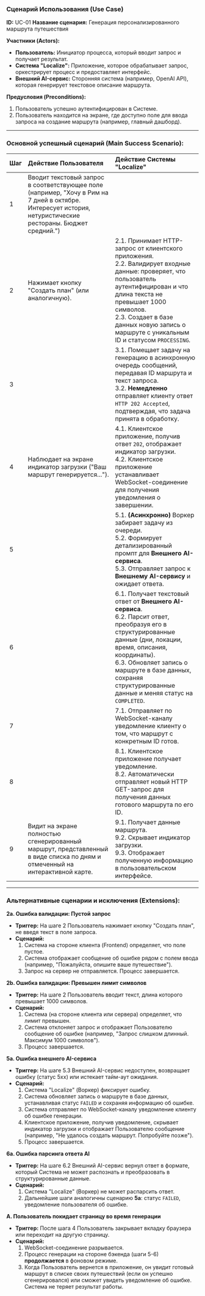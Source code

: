 ### **Сценарий Использования (Use Case)**

**ID:** UC-01
**Название сценария:** Генерация персонализированного маршрута путешествия

**Участники (Actors):**
*   **Пользователь:** Инициатор процесса, который вводит запрос и получает результат.
*   **Система "Localize":** Приложение, которое обрабатывает запрос, оркестрирует процесс и предоставляет интерфейс.
*   **Внешний AI-сервис:** Сторонняя система (например, OpenAI API), которая генерирует текстовое описание маршрута.

**Предусловия (Preconditions):**
1.  Пользователь успешно аутентифицирован в Системе.
2.  Пользователь находится на экране, где доступно поле для ввода запроса на создание маршрута (например, главный дашборд).

---

### **Основной успешный сценарий (Main Success Scenario):**

| Шаг | Действие Пользователя | Действие Системы "Localize" |
| :-- | :--- | :--- |
| 1 | Вводит текстовый запрос в соответствующее поле (например, "Хочу в Рим на 7 дней в октябре. Интересует история, нетуристические рестораны. Бюджет средний.") | |
| 2 | Нажимает кнопку "Создать план" (или аналогичную). | 2.1. Принимает HTTP-запрос от клиентского приложения. <br>2.2. Валидирует входные данные: проверяет, что пользователь аутентифицирован и что длина текста не превышает 1000 символов. <br>2.3. Создает в базе данных новую запись о маршруте с уникальным ID и статусом `PROCESSING`. |
| 3 | | 3.1. Помещает задачу на генерацию в асинхронную очередь сообщений, передавая ID маршрута и текст запроса. <br>3.2. **Немедленно** отправляет клиенту ответ `HTTP 202 Accepted`, подтверждая, что задача принята в обработку. |
| 4 | Наблюдает на экране индикатор загрузки ("Ваш маршрут генерируется..."). | 4.1. Клиентское приложение, получив ответ `202`, отображает индикатор загрузки. <br>4.2. Клиентское приложение устанавливает WebSocket-соединение для получения уведомления о завершении. |
| 5 | | 5.1. **(Асинхронно)** Воркер забирает задачу из очереди. <br>5.2. Формирует детализированный промпт для **Внешнего AI-сервиса**. <br>5.3. Отправляет запрос к **Внешнему AI-сервису** и ожидает ответа. |
| 6 | | 6.1. Получает текстовый ответ от **Внешнего AI-сервиса**. <br>6.2. Парсит ответ, преобразуя его в структурированные данные (дни, локации, время, описания, координаты). <br>6.3. Обновляет запись о маршруте в базе данных, сохраняя структурированные данные и меняя статус на `COMPLETED`. |
| 7 | | 7.1. Отправляет по WebSocket-каналу уведомление клиенту о том, что маршрут с конкретным ID готов. |
| 8 | | 8.1. Клиентское приложение получает уведомление. <br>8.2. Автоматически отправляет новый HTTP GET-запрос для получения данных готового маршрута по его ID. |
| 9 | Видит на экране полностью сгенерированный маршрут, представленный в виде списка по дням и отмеченный на интерактивной карте. | 9.1. Получает данные маршрута. <br>9.2. Скрывает индикатор загрузки. <br>9.3. Отображает полученную информацию в пользовательском интерфейсе. |

---

### **Альтернативные сценарии и исключения (Extensions):**

**2a. Ошибка валидации: Пустой запрос**
*   **Триггер:** На шаге 2 Пользователь нажимает кнопку "Создать план", не введя текст в поле запроса.
*   **Сценарий:**
    1.  Система на стороне клиента (Frontend) определяет, что поле пустое.
    2.  Система отображает сообщение об ошибке рядом с полем ввода (например, "Пожалуйста, опишите ваше путешествие").
    3.  Запрос на сервер не отправляется. Процесс завершается.

**2b. Ошибка валидации: Превышен лимит символов**
*   **Триггер:** На шаге 2 Пользователь вводит текст, длина которого превышает 1000 символов.
*   **Сценарий:**
    1.  Система (на стороне клиента или сервера) определяет, что лимит превышен.
    2.  Система отклоняет запрос и отображает Пользователю сообщение об ошибке (например, "Запрос слишком длинный. Максимум 1000 символов").
    3.  Процесс завершается.

**5a. Ошибка внешнего AI-сервиса**
*   **Триггер:** На шаге 5.3 Внешний AI-сервис недоступен, возвращает ошибку (статус 5xx) или истекает тайм-аут ожидания.
*   **Сценарий:**
    1.  Система "Localize" (Воркер) фиксирует ошибку.
    2.  Система обновляет запись о маршруте в базе данных, устанавливая статус `FAILED` и сохраняя информацию об ошибке.
    3.  Система отправляет по WebSocket-каналу уведомление клиенту об ошибке генерации.
    4.  Клиентское приложение, получив уведомление, скрывает индикатор загрузки и отображает Пользователю сообщение (например, "Не удалось создать маршрут. Попробуйте позже").
    5.  Процесс завершается.

**6a. Ошибка парсинга ответа AI**
*   **Триггер:** На шаге 6.2 Внешний AI-сервис вернул ответ в формате, который Система не может распознать и преобразовать в структурированные данные.
*   **Сценарий:**
    1.  Система "Localize" (Воркер) не может распарсить ответ.
    2.  Дальнейшие шаги аналогичны сценарию **5a**: статус `FAILED`, уведомление пользователя об ошибке.

**A. Пользователь покидает страницу во время генерации**
*   **Триггер:** После шага 4 Пользователь закрывает вкладку браузера или переходит на другую страницу.
*   **Сценарий:**
    1.  WebSocket-соединение разрывается.
    2.  Процесс генерации на стороне бэкенда (шаги 5-6) **продолжается** в фоновом режиме.
    3.  Когда Пользователь вернется в приложение, он увидит готовый маршрут в списке своих путешествий (если он успешно сгенерировался) или сможет увидеть уведомление об ошибке. Система не теряет результат работы.